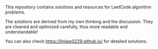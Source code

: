 This repository contains solutions and resources for LeetCode algorithm problems.

The solutions are derived from my own thinking and the discussion. They are cleaned and optimized carefully, thus more readable and understandable!

You can also check https://linlaw0229.github.io/ for detailed solutions.
